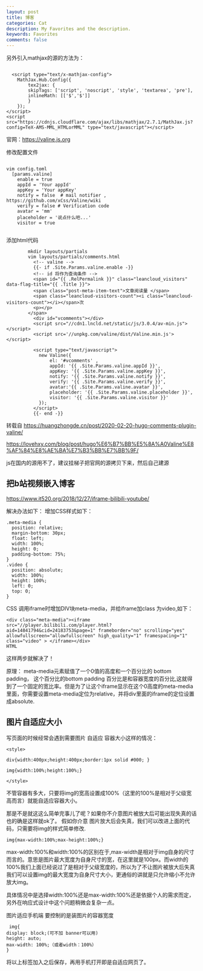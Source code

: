 ```yaml
---
layout: post
title: 博客
categories: Cat
description: My Favorites and the description.
keywords: Favorites
comments: false
---
```


另外引入mathjax的源的方法为：

```

  <script type="text/x-mathjax-config">
    MathJax.Hub.Config({
        tex2jax: {
        skipTags: ['script', 'noscript', 'style', 'textarea', 'pre'],
        inlineMath: [['$','$']]
        }
    });
</script>
<script src="https://cdnjs.cloudflare.com/ajax/libs/mathjax/2.7.1/MathJax.js?config=TeX-AMS-MML_HTMLorMML" type="text/javascript"></script>

```

官网：https://valine.js.org

修改配置文件

```

vim config.toml
  [params.valine]
    enable = true
    appId = 'Your appId'
    appKey = 'Your appKey'
    notify = false  # mail notifier , https://github.com/xCss/Valine/wiki
    verify = false # Verification code
    avatar = 'mm'
    placeholder = '说点什么吧...'
    visitor = true
    
```

添加html代码

```
        mkdir layouts/partials
        vim layouts/partials/comments.html
          <!-- valine -->
          {{- if .Site.Params.valine.enable -}}
          <!-- id 将作为查询条件 -->
          <span id="{{ .RelPermalink }}" class="leancloud_visitors" data-flag-title="{{ .Title }}">
          <span class="post-meta-item-text">文章阅读量 </span>
          <span class="leancloud-visitors-count"><i class="leancloud-visitors-count"></i></span>次
          <p></p>
        </span>
          <div id="vcomments"></div>
          <script src="//cdn1.lncld.net/static/js/3.0.4/av-min.js"></script>
          <script src='//unpkg.com/valine/dist/Valine.min.js'></script>

          <script type="text/javascript">
            new Valine({
                el: '#vcomments' ,
                appId: '{{ .Site.Params.valine.appId }}',
                appKey: '{{ .Site.Params.valine.appKey }}',
                notify: '{{ .Site.Params.valine.notify }}', 
                verify: '{{ .Site.Params.valine.verify }}', 
                avatar:'{{ .Site.Params.valine.avatar }}', 
                placeholder: '{{ .Site.Params.valine.placeholder }}',
                visitor: '{{ .Site.Params.valine.visitor }}'
            });
          </script>
          {{- end -}} 
 ``` 
 
转载自 https://huangzhongde.cn/post/2020-02-20-hugo-comments-plugin-valine/

https://lovehxy.com/blog/post/hugo%E6%B7%BB%E5%8A%A0Valine%E8%AF%84%E8%AE%BA%E7%B3%BB%E7%BB%9F/

js在国内的源用不了，建议挂梯子把官网的源拷贝下来，然后自己建源

## 把b站视频嵌入博客

https://www.it520.org/2018/12/27/iframe-bilibili-youtube/

解决办法如下：
增加CSS样式如下：
```
.meta-media {
  position: relative;
  margin-bottom: 30px;
  float: left;
  width: 100%;
  height: 0;
  padding-bottom: 75%;
}
.video {
  position: absolute;
  width: 100%;
  height: 100%;
  left: 0;
  top: 0;
}
```
CSS
调用iframe时增加DIV块meta-media，并给iframe加class 为video,如下：
```
<div class="meta-media"><iframe src="//player.bilibili.com/player.html?aid=14841794&cid=24183753&page=1" frameborder="no" scrolling="yes" allowfullscreen="allowfullscreen" high_quality="1" framespacing="1" class="video" > </iframe></div>
HTML
```
这样两步就解决了！

原理： meta-media元素赋值了一个0值的高度和一个百分比的 bottom padding， 这个百分比的bottom padding 百分比是和容器宽度的百分比,这就得到了一个固定的宽比率。但是为了让这个iframe显示在这个0高度的meta-media里面，你需要设置meta-media定位为relative，并将div里面的iframe的定位设置成absolute.

## 图片自适应大小

写页面的时候经常会遇到需要图片 自适应 容器大小这样的情况：
```
<style>

div{width:400px;height:400px;border:1px solid #000; }

img{width:100%;height:100%;}

</style>
```
不管容器有多大，只要将img的宽高设置成100%（这里的100%是相对于父级宽高而言）就能自适应容器大小。

那是不是就这这么简单完事儿了呢？如果你不介意图片被放大后可能出现失真的话也的确是这样就ok了。 
假如你介意 图片放大后会失真，我们可以改进上面的代码，只需要将img的样式简单修改.
```
img{max-width:100%;max-height:100%;}

 ```

max-width:100%和width:100%的区别在于,max-width是相对于img自身的尺寸而言的。意思是图片最大宽度为自身尺寸的宽，在这里就是100px。而width的100%我们上面已经说过了是相对于父级宽度的，所以为了不让图片被放大后失真我们可以设置img的最大宽度为自身尺寸大小，更通俗的讲就是只允许缩小不允许放大img。

具体情况中是选择width:100%还是max-width:100%还是依据个人的需求而定，另外在响应式设计中这个问题稍微会复杂一点。

 

图片适应手机端  要控制的是装图片的容器宽度
```
 img{
display: block;(可不加 banner可以用)
height: auto;
max-width: 100%;（或者width：100%）
}
```
将以上标签加入之后保存，再用手机打开即是自适应网页了。
